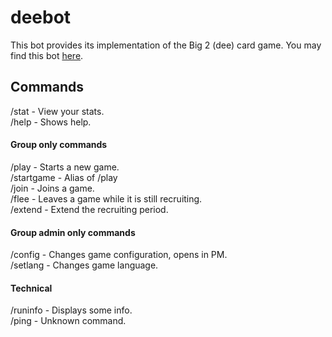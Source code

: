 # deebot
This bot provides its implementation of the Big 2 (dee) card game. You may find this bot [here](https://t.me/jokebig2bot).

## Commands
/stat - View your stats.<br>
/help - Shows help.
#### Group only commands
/play - Starts a new game.<br>
/startgame - Alias of /play<br>
/join - Joins a game.<br>
/flee - Leaves a game while it is still recruiting.<br>
/extend - Extend the recruiting period.
#### Group admin only commands
/config - Changes game configuration, opens in PM.<br>
/setlang - Changes game language.
#### Technical
/runinfo - Displays some info.<br>
/ping - Unknown command.